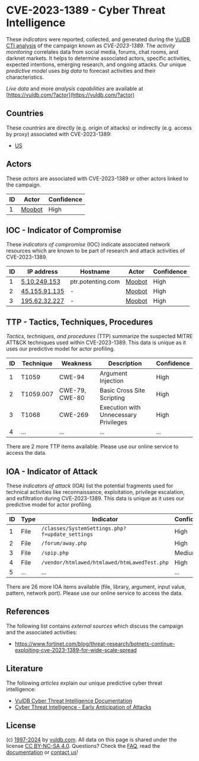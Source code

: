 # CVE-2023-1389 - Cyber Threat Intelligence

These _indicators_ were reported, collected, and generated during the [VulDB CTI analysis](https://vuldb.com/?kb.cti) of the campaign known as _CVE-2023-1389_. The _activity monitoring_ correlates data from social media, forums, chat rooms, and darknet markets. It helps to determine associated actors, specific activities, expected intentions, emerging research, and ongoing attacks. Our unique _predictive model_ uses _big data_ to forecast activities and their characteristics.

_Live data_ and more _analysis capabilities_ are available at [https://vuldb.com/?actor](https://vuldb.com/?actor)

## Countries

These _countries_ are directly (e.g. origin of attacks) or indirectly (e.g. access by proxy) associated with CVE-2023-1389:

* [US](https://vuldb.com/?country.us)

## Actors

These _actors_ are associated with CVE-2023-1389 or other actors linked to the campaign.

ID | Actor | Confidence
-- | ----- | ----------
1 | [Moobot](https://vuldb.com/?actor.moobot) | High

## IOC - Indicator of Compromise

These _indicators of compromise_ (IOC) indicate associated network resources which are known to be part of research and attack activities of CVE-2023-1389.

ID | IP address | Hostname | Actor | Confidence
-- | ---------- | -------- | ----- | ----------
1 | [5.10.249.153](https://vuldb.com/?ip.5.10.249.153) | ptr.potenting.com | [Moobot](https://vuldb.com/?actor.moobot) | High
2 | [45.155.91.135](https://vuldb.com/?ip.45.155.91.135) | - | [Moobot](https://vuldb.com/?actor.moobot) | High
3 | [195.62.32.227](https://vuldb.com/?ip.195.62.32.227) | - | [Moobot](https://vuldb.com/?actor.moobot) | High

## TTP - Tactics, Techniques, Procedures

_Tactics, techniques, and procedures_ (TTP) summarize the suspected MITRE ATT&CK techniques used within CVE-2023-1389. This data is unique as it uses our predictive model for actor profiling.

ID | Technique | Weakness | Description | Confidence
-- | --------- | -------- | ----------- | ----------
1 | T1059 | CWE-94 | Argument Injection | High
2 | T1059.007 | CWE-79, CWE-80 | Basic Cross Site Scripting | High
3 | T1068 | CWE-269 | Execution with Unnecessary Privileges | High
4 | ... | ... | ... | ...

There are 2 more TTP items available. Please use our online service to access the data.

## IOA - Indicator of Attack

These _indicators of attack_ (IOA) list the potential fragments used for technical activities like reconnaissance, exploitation, privilege escalation, and exfiltration during CVE-2023-1389. This data is unique as it uses our predictive model for actor profiling.

ID | Type | Indicator | Confidence
-- | ---- | --------- | ----------
1 | File | `/classes/SystemSettings.php?f=update_settings` | High
2 | File | `/forum/away.php` | High
3 | File | `/spip.php` | Medium
4 | File | `/vendor/htmlawed/htmlawed/htmLawedTest.php` | High
5 | ... | ... | ...

There are 26 more IOA items available (file, library, argument, input value, pattern, network port). Please use our online service to access the data.

## References

The following list contains _external sources_ which discuss the campaign and the associated activities:

* https://www.fortinet.com/blog/threat-research/botnets-continue-exploiting-cve-2023-1389-for-wide-scale-spread

## Literature

The following _articles_ explain our unique predictive cyber threat intelligence:

* [VulDB Cyber Threat Intelligence Documentation](https://vuldb.com/?kb.cti)
* [Cyber Threat Intelligence - Early Anticipation of Attacks](https://www.scip.ch/en/?labs.20201022)

## License

(c) [1997-2024](https://vuldb.com/?kb.changelog) by [vuldb.com](https://vuldb.com/?kb.about). All data on this page is shared under the license [CC BY-NC-SA 4.0](https://creativecommons.org/licenses/by-nc-sa/4.0/). Questions? Check the [FAQ](https://vuldb.com/?kb.faq), read the [documentation](https://vuldb.com/?kb) or [contact us](https://vuldb.com/?contact)!

